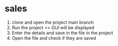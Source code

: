 # sales
1. clone and open the project main branch
2. Run the project >> GUI will be displayed
3. Enter the details and save in the file in the project
4. Open the file and check if they are saved
